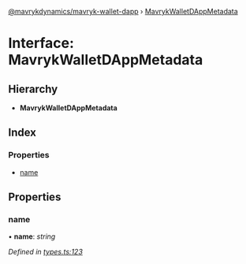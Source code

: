 [@mavrykdynamics/mavryk-wallet-dapp](../README.md) › [MavrykWalletDAppMetadata](mavrykwalletdappmetadata.md)

# Interface: MavrykWalletDAppMetadata

## Hierarchy

* **MavrykWalletDAppMetadata**

## Index

### Properties

* [name](mavrykwalletdappmetadata.md#name)

## Properties

###  name

• **name**: *string*

*Defined in [types.ts:123](https://github.com/mavryk-network/mavryk-wallet-dapp/blob/7884173/src/types.ts#L123)*
